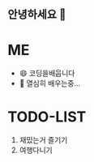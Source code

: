 ## 안녕하세요 👋

# ME
- 😄 코딩을배웁니다
- 🌱 열심히 배우는중...  

# TODO-LIST
1. 재밌는거 즐기기
2. 여행다니기

<!--
**SoohorangE/SoohorangE** is a ✨ _special_ ✨ repository because its `README.md` (this file) appears on your GitHub profile.

Here are some ideas to get you started:

- 🔭 I’m currently working on ...
- 🌱 I’m currently learning ...
- 👯 I’m looking to collaborate on ...
- 🤔 I’m looking for help with ...
- 💬 Ask me about ...
- 📫 How to reach me: ...
- 😄 Pronouns: ...
- ⚡ Fun fact: ...
-->
